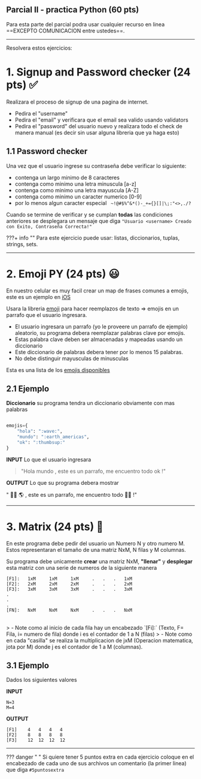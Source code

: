 ## Parcial II - practica Python (60 pts)


Para esta parte del parcial podra usar cualquier recurso en linea ==EXCEPTO COMUNICACION entre ustedes==.


---

Resolvera estos ejercicios:


# 1. Signup and Password checker (24 pts) ✅

Realizara el proceso de signup de una pagina de internet.

- Pedira el "username"
- Pedira el "email" y verificara que el email sea valido usando validators
- Pedira el "password" del usuario nuevo y realizara todo el check de manera manual (es decir sin usar alguna libreria que ya haga esto)

## 1.1 Password checker

Una vez que el usuario ingrese su contraseña debe verificar lo siguiente:

- contenga un largo minimo de 8 caracteres
- contenga como minimo una letra minuscula [a-z]
- contenga como minimo una letra mayuscula [A-Z]
- contenga como minimo un caracter numerico [0-9]
- por lo menos algun caracter especial  ` ~!@#$%^&*()-_+={}[]|\;:"<>,./?`

Cuando se termine de verificar y se cumplan **todas** las condiciones anteriores se desplegara un mensaje que diga `"Usuario <username> Creado con Exito, Contraseña Correcta!"`

???+ info ""
    Para este ejercicio puede usar: listas, diccionarios, tuplas, strings, sets.

---

# 2. Emoji PY (24 pts) 😃

En nuestro celular es muy facil crear un map de frases comunes a emojis, este es un ejemplo en [iOS](https://thesweetsetup.com/set-text-replacements-frequently-used-emoji-special-characters-ios/)

Usara la libreria [emoji](https://pypi.org/project/emoji/) para hacer reemplazos de texto => emojis en un parrafo que el usuario ingresara.


- El usuario ingresara un parrafo (yo le proveere un parrafo de ejemplo) aleatorio, su programa debera reemplazar palabras clave por emojis.
- Estas palabra clave deben ser almacenadas y mapeadas usando un diccionario
- Este diccionario de palabras debera tener por lo menos 15 palabras.
- No debe distinguir mayusculas de minusculas


Esta es una lista de los [emojis disponibles](https://www.webfx.com/tools/emoji-cheat-sheet/)

## 2.1 Ejemplo

**Diccionario** su programa tendra un diccionario obviamente con mas palabras
```python

emojis={
    "hola": ":wave:",
    "mundo": ":earth_americas",
    "ok": ":thumbsup:"
}
```

**INPUT** Lo que el usuario ingresara

> "Hola mundo , este es un parrafo, me encuentro todo ok !"

**OUTPUT** Lo que su programa debera mostrar

" 👋🏻 🌎 , este es un parrafo, me encuentro todo 👍🏻 !"



---

# 3. Matrix (24 pts) 🔢

En este programa debe pedir del usuario un Numero N y otro numero M. Estos representaran el tamaño de una matriz NxM, N filas y M columnas.

Su programa debe unicamente **crear** una matriz NxM, **"llenar"** y **desplegar** esta matriz con una serie de numeros de la siguiente manera


```
[F1]:   1xM     1xM     1xM     .   .   .   1xM
[F2]:   2xM     2xM     2xM     .   .   .   2xM
[F3]:   3xM     3xM     3xM     .   .   .   3xM
.
.
.
[FN]:   NxM     NxM     NxM     .   .   .   NxM

```


<br>
> - Note como al inicio de cada fila hay un encabezado `[Fi]:` (Texto, F= Fila, i= numero de fila) donde i es el contador de 1 a N (filas)
> - Note como en cada "casilla" se realiza la multiplicacion de jxM (Operacion matematica, jota por M) donde j es el contador de 1 a M (columnas).

## 3.1 Ejemplo
Dados los siguientes valores

**INPUT**
```
N=3
M=4
```
**OUTPUT**

```
[F1]    4   4   4   4
[F2]    8   8   8   8
[F3]    12  12  12  12
```


---

??? danger " "
    Si quiere tener 5 puntos extra en cada ejercicio coloque en el encabezado de cada uno de sus archivos un comentario (la primer linea) que diga `#5puntosextra`